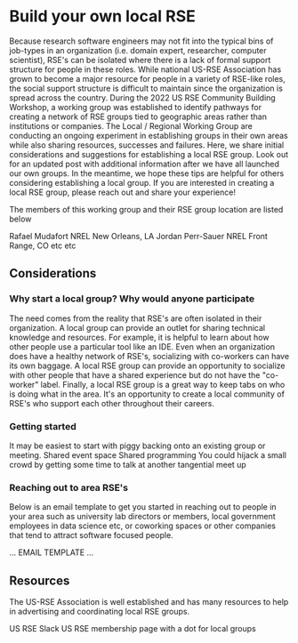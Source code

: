 # Build your own local RSE

Because research software engineers may not fit into the typical bins of job-types in an organization (i.e. domain expert, researcher, computer scientist), RSE's can be isolated where there is a lack of formal support structure for people in these roles.
While national US-RSE Association has grown to become a major resource for people in a variety of RSE-like roles, the social support structure is difficult to maintain since the organization is spread across the country.
During the 2022 US RSE Community Building Workshop, a working group was established to identify pathways for creating a network of RSE groups tied to geographic areas rather than institutions or companies.
The Local / Regional Working Group are conducting an ongoing experiment in establishing groups in their own areas while also sharing resources, successes and failures.
Here, we share initial considerations and suggestions for establishing a local RSE group.
Look out for an updated post with additional information after we have all launched our own groups.
In the meantime, we hope these tips are helpful for others considering establishing a local group.
If you are interested in creating a local RSE group, please reach out and share your experience!

The members of this working group and their RSE group location are listed below

Rafael Mudafort NREL New Orleans, LA
Jordan Perr-Sauer NREL Front Range, CO
etc
etc

## Considerations

### Why start a local group? Why would anyone participate
The need comes from the reality that RSE's are often isolated in their organization.
A local group can provide an outlet for sharing technical knowledge and resources.
For example, it is helpful to learn about how other people use a particular tool like an IDE.
Even when an organization does have a healthy network of RSE's, socializing with co-workers can have its own baggage.
A local RSE group can provide an opportunity to socialize with other people that have a shared experience but do not have the "co-worker" label.
Finally, a local RSE group is a great way to keep tabs on who is doing what in the area.
It's an opportunity to create a local community of RSE's who support each other throughout their careers.

### Getting started
It may be easiest to start with piggy backing onto an existing group or meeting.
Shared event space
Shared programming
You could hijack a small crowd by getting some time to talk at another tangential meet up

### Reaching out to area RSE's
Below is an email template to get you started in reaching out to people in your area such as university lab directors or members, local government employees in data science etc, or coworking spaces or other companies that tend to attract software focused people.

... EMAIL TEMPLATE ...

## Resources

The US-RSE Association is well established and has many resources to help in advertising and coordinating local RSE groups.

US RSE Slack
US RSE membership page with a dot for local groups
